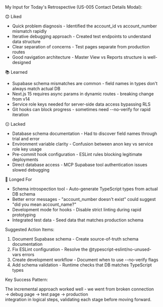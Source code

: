 My Input for Today's Retrospective (US-005 Contact Details Modal):

😊 Liked

- Quick problem diagnosis - Identified the account_id vs account_number mismatch rapidly
- Iterative debugging approach - Created test endpoints to understand data structure
- Clear separation of concerns - Test pages separate from production routes
- Good navigation architecture - Master View vs Reports structure is well-designed

📚 Learned

- Supabase schema mismatches are common - field names in types don't always match actual DB
- Next.js 15 requires async params in dynamic routes - breaking change from v14
- Service role keys needed for server-side data access bypassing RLS
- Git hooks can block progress - sometimes need --no-verify for rapid iteration

😐 Lacked

- Database schema documentation - Had to discover field names through trial and error
- Environment variable clarity - Confusion between anon key vs service role key usage
- Pre-commit hook configuration - ESLint rules blocking legitimate deployments
- Direct database access - MCP Supabase tool authentication issues slowed debugging

🚀 Longed For

- Schema introspection tool - Auto-generate TypeScript types from actual DB schema
- Better error messages - "account_number doesn't exist" could suggest "did you mean account_name?"
- Development mode for hooks - Disable strict linting during rapid prototyping
- Integrated test data - Seed data that matches production schema

Suggested Action Items:

1. Document Supabase schema - Create source-of-truth schema documentation
2. Fix ESLint configuration - Resolve the @typescript-eslint/no-unused-vars errors
3. Create development workflow - Document when to use --no-verify flags
4. Add schema validation - Runtime checks that DB matches TypeScript types

Key Success Pattern:

The incremental approach worked well - we went from broken connection → debug page → test page → production  
 integration in logical steps, validating each stage before moving forward.
